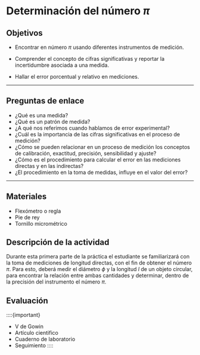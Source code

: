 # Determinación del número $\pi$

## Objetivos

* Encontrar en número $\pi$ usando diferentes instrumentos de medición.

* Comprender el concepto de cifras significativas y reportar la incertidumbre asociada a una medida.

* Hallar el error porcentual y relativo en mediciones. 

---
## Preguntas de enlace

* ¿Qué es una medida?
* ¿Qué es un patrón de medida?
* ¿A qué nos referimos cuando hablamos de error experimental?
* ¿Cuál es la importancia de las cifras significativas en el proceso de medición? 
* ¿Cómo se pueden relacionar en un proceso de medición los conceptos de calibración, exactitud, precisión, sensibilidad y ajuste? 
* ¿Cómo es el procedimiento para calcular el error en las mediciones directas y en las indirectas? 
* ¿El procedimiento en la toma de medidas, influye en el valor del error?
---


## Materiales

* Flexómetro o regla
* Pie de rey
* Tornillo micrométrico

## Descripción de la actividad

Durante esta primera parte de la práctica el estudiante se familiarizará con la toma de mediciones de longitud directas, con el fin de obtener el número $\pi$. Para esto, deberá medir el diámetro $\phi$ y la longitud $l$ de un objeto circular, para encontrar la relación entre ambas cantidades y determinar, dentro de la precisión del instrumento el número $\pi$.

## Evaluación

::::{important}
* V de Gowin
* Artículo cientifico
* Cuaderno de laboratorio
* Seguimiento
::::